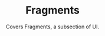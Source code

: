 ---
layout: guide
title: Fragments
subtitle: Covers Fragments, a subsection of UI.
thumbnail: /assets/images/guides/5.Fragments.png
link: guides/fragments.html
slides_url: https://docs.google.com/presentation/d/1v-vfhqiAsp1JvWsbGZ3ArB_I0ES3kiVRmKD-RnPyyy8/embed
download_url: https://docs.google.com/presentation/d/1Oa6iuKMKOoR14xgf_DL7YhSD_qeLwYb8sqDyi1mLMP0/export/pptx

additional_links:

---